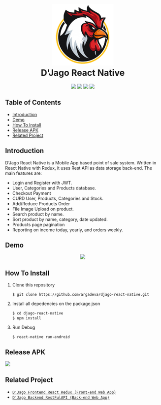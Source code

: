 <h1 align="center">
  <br>
  <img src="https://github.com/argadeva/djago-backend-restfulapi/raw/master/demo/logo.png" width="200">
  <br>
  D'Jago React Native
  <br>
</h1>

<p align="center">
  <img src="https://img.shields.io/badge/Node.js-v12.14.1-success">
  <img src="https://img.shields.io/badge/ReactNative-v0.61.5-informational">
  <img src="https://img.shields.io/badge/Axios-v0.19.2-orange">
  <img src="https://img.shields.io/badge/Redux-v4.0.5-orange">
</p>

## Table of Contents

- [Introduction](#introduction)
- [Demo](#demo)
- [How To Install](#how-to-install)
- [Release APK](#release-apk)
- [Related Project](#related-project)

## Introduction

D'Jago React Native is a Mobile App based point of sale system. Written in React Native with Redux, it uses Rest API as data storage back-end. The main features are:

- Login and Register with JWT.
- User, Categories and Products database.
- Checkout Payment
- CURD User, Products, Categories and Stock.
- Add/Reduce Products Order
- File Image Upload on product.
- Search product by name.
- Sort product by name, category, date updated.
- Products page pagination
- Reporting on income today, yearly, and orders weekly.

## Demo

<p align="center">
 <img src="https://github.com/argadeva/djago-react-native/raw/master/src/assets/demo_djago.gif" />
</p>

## How To Install

1. Clone this repository
   ```
   $ git clone https://github.com/argadeva/djago-react-native.git
   ```
2. Install all depedencies on the package.json
   ```
   $ cd djago-react-native
   $ npm install
   ```
3. Run Debug
   ```
   $ react-native run-android
   ```

## Release APK

<a href="https://drive.google.com/file/d/1-7WLWSFGO00E_IrgzAEkcPiFl3Dmx45E/view?usp=sharing">
  <img src="https://img.shields.io/badge/Download%20on%20the-Google%20Drive-blue.svg?style=popout&logo=google-drive"/>
</a>

## Related Project

- [`D'Jago Frontend React Redux (Front-end Web App)`](https://github.com/argadeva/djago-frontend-react-redux)
- [`D'Jago Backend RestFulAPI (Back-end Web App)`](https://github.com/argadeva/djago-backend-restfulapi)
